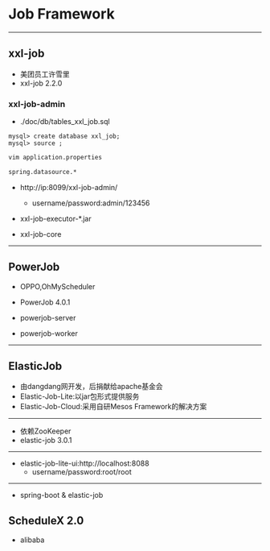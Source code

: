 # Job Framework

---
## xxl-job
- 美团员工许雪里
- xxl-job 2.2.0

### xxl-job-admin

- ./doc/db/tables_xxl_job.sql
```
mysql> create database xxl_job;
mysql> source ;

```

```sh
vim application.properties

spring.datasource.*
```
- http://ip:8099/xxl-job-admin/
    - username/password:admin/123456

- xxl-job-executor-*.jar

- xxl-job-core
---

## PowerJob
- OPPO,OhMyScheduler



- PowerJob 4.0.1

- powerjob-server
- powerjob-worker

---
## ElasticJob

- 由dangdang网开发，后捐献给apache基金会
- Elastic-Job-Lite:以jar包形式提供服务
- Elastic-Job-Cloud:采用自研Mesos Framework的解决方案
---


- 依赖ZooKeeper
- elastic-job 3.0.1

---

- elastic-job-lite-ui:http://localhost:8088
    - username/password:root/root

---



- spring-boot & elastic-job




## ScheduleX 2.0
- alibaba